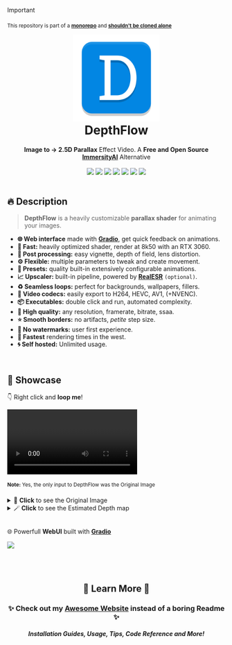 > [!IMPORTANT]
> <sub>This repository is part of a [**monorepo**](https://github.com/BrokenSource/BrokenSource) and [**shouldn't be cloned alone**](https://brokensrc.dev/get/source)</sub>

<!-- PyPI Start -->
<div align="center">
  <a href="https://brokensrc.dev/depthflow"><img src="https://raw.githubusercontent.com/BrokenSource/DepthFlow/main/DepthFlow/Resources/Images/DepthFlow.png" width="200"></a>
  <h1 style="margin-top: 0">DepthFlow</h1>
  <b>Image to → 2.5D Parallax</b> Effect Video. A <b>Free and Open Source</b> <a href="https://www.immersity.ai/" target="_blank"><b>ImmersityAI</b></a> Alternative
  <br>
  <br>
  <a href="https://pypi.org/project/depthflow/"><img src="https://img.shields.io/pypi/v/depthflow?label=PyPI&color=blue"></a>
  <a href="https://pypi.org/project/depthflow/"><img src="https://img.shields.io/pypi/dw/depthflow?label=Installs&color=blue"></a>
  <a href="https://github.com/BrokenSource/DepthFlow/"><img src="https://img.shields.io/github/v/tag/BrokenSource/BrokenSource?label=GitHub&color=orange"></a>
  <a href="https://github.com/BrokenSource/DepthFlow/stargazers"><img src="https://img.shields.io/github/stars/BrokenSource/DepthFlow?label=Stars&style=flat&color=orange"></a>
  <a href="https://github.com/BrokenSource/DepthFlow/releases/"><img src="https://img.shields.io/github/v/release/BrokenSource/DepthFlow?label=Release&color=light-green"></a>
  <a href="https://github.com/BrokenSource/DepthFlow/releases/"><img src="https://img.shields.io/github/downloads/BrokenSource/DepthFlow/total?label=Downloads&color=light-green"></a>
  <a href="https://discord.gg/KjqvcYwRHm"><img src="https://img.shields.io/discord/1184696441298485370?label=Discord&style=flat&color=purple"></a>
</div>

<br>

## 🔥 Description

> **DepthFlow** is a heavily customizable **parallax shader** for animating your images.

- **🌐 Web interface** made with [**Gradio**](https://gradio.app), get quick feedback on animations.
- **🚀 Fast:** heavily optimized shader, render at 8k50 with an RTX 3060.
- **🎨 Post processing:** easy vignette, depth of field, lens distortion.
- **⚙️ Flexible:** multiple parameters to tweak and create movement.
- **🎥 Presets:** quality built-in extensively configurable animations.
- **📈 Upscaler:** built-in pipeline, powered by [**RealESR**](https://github.com/xinntao/Real-ESRGAN) `(optional)`.
- **♻️ Seamless loops:** perfect for backgrounds, wallpapers, fillers.
- **📔 Video codecs:** easily export to H264, HEVC, AV1, (+NVENC).
- **📦 Executables:** double click and run, automated complexity.
- **🔱 High quality:** any resolution, framerate, bitrate, ssaa.
- **⭐️ Smooth borders:** no artifacts, _petite_ step size.
- **🎨 No watermarks:** user first experience.
- **🌵 Fastest** rendering times in the west.
- **🌀 Self hosted:** Unlimited usage.

<br>

## 📸 Showcase

👇 Right click and **loop me**!

<video src="https://github.com/BrokenSource/DepthFlow/assets/29046864/aac0b531-83e4-4847-98d8-25d396dfec17" loop controls autoplay></video>

<sup><b>Note:</b> Yes, the only input to DepthFlow was the Original Image</sup>

<details>
<summary>🎩 <b>Click</b> to see the Original Image </summary>
  <br>
  <a href="https://wallhaven.cc/w/pkz5r9">
    <img src="https://github.com/BrokenSource/DepthFlow/assets/29046864/1975fdc9-9517-4700-88dd-ed8175ab813f" alt="Original Image">
  </a>
  <br>
  <b>Source:</b> <a href="https://wallhaven.cc/w/pkz5r9">Wallhaven</a>. All images remain property of their original owners. ⚖️
  <br>
  <br>
</details>

<details>
<summary>🪄 <b>Click</b> to see the Estimated Depth map </summary>
  <br>
  <img src="https://github.com/BrokenSource/DepthFlow/assets/29046864/bace7072-5437-4ffd-96f2-91b9be3a4fed" alt="Depth Map">
  <br>
  The Depth Map was estimated with <a href="https://github.com/LiheYoung/Depth-Anything"><b>DepthAnything</b></a> 🚀
  <br>
  <br>
</details>

<br>

🌐 Powerfull **WebUI** built with [**Gradio**](https://gradio.app)

<img src="https://github.com/user-attachments/assets/05b81504-d736-4c95-8e6f-9b4901c9eebd">

<!-- Website end -->
<br><br><div align="center">
  <h2>🍁 Learn More 🍁</h2>
  <h3>✨ Check out my <a href="https://brokensrc.dev/get/"><b>Awesome Website</b></a> instead of a boring Readme ✨</h3>
  <h5>Installation Guides, Usage, Tips, Code Reference and More!</h5>
</div>
